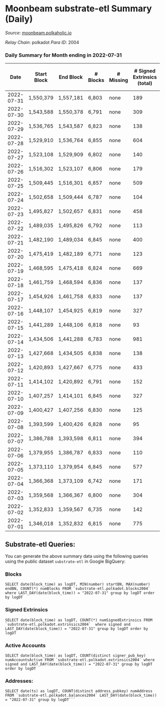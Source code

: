 # Moonbeam substrate-etl Summary (Daily)

_Source_: [moonbeam.polkaholic.io](https://moonbeam.polkaholic.io)

*Relay Chain*: polkadot
*Para ID*: 2004



### Daily Summary for Month ending in 2022-07-31


| Date | Start Block | End Block | # Blocks | # Missing | # Signed Extrinsics (total) | # Active Accounts | # Addresses with Balances | # Events | # Transfers | # XCM Transfers In | # XCM Transfers Out |
| ---- | ----------- | --------- | -------- | --------- | --------------------------- | ----------------- | ------------------------- | -------- | ----------- | ------------------ | ------------------- |
| 2022-07-31 | 1,550,379 | 1,557,181 | 6,803 | none  | 189 | 75 | 280,960 | 985,280 | 32,057 ($9,316,696) | 2,215 ($1,463,278) | 394 ($983,032) |
| 2022-07-30 | 1,543,588 | 1,550,378 | 6,791 | none  | 309 | 88 | 271,805 | 1,245,743 | 49,140 ($15,485,662) | 2,136 ($455,781) | 489 ($166,451) |
| 2022-07-29 | 1,536,765 | 1,543,587 | 6,823 | none  | 138 | 69 | 268,869 | 920,877 | 38,673 ($13,383,558) | 1,594 ($1,558,394) | 319 ($828,876) |
| 2022-07-28 | 1,529,910 | 1,536,764 | 6,855 | none  | 604 | 74 | 263,992 | 571,262 | 13,967 ($17,312,399) | 226 ($297,693) | 70 ($474,935) |
| 2022-07-27 | 1,523,108 | 1,529,909 | 6,802 | none  | 140 | 68 | 263,628 | 517,519 | 10,973 ($18,032,053) | 64 ($57,492.08) | 32 ($127,835) |
| 2022-07-26 | 1,516,302 | 1,523,107 | 6,806 | none  | 179 | 66 | 263,278 | 446,415 | 8,270 ($6,918,595) | 49 ($47,006.49) | 35 ($28,356.66) |
| 2022-07-25 | 1,509,445 | 1,516,301 | 6,857 | none  | 509 | 78 | 262,983 | 494,778 | 10,320 ($12,112,733) | 59 ($182,020) | 22 ($70,111.61) |
| 2022-07-24 | 1,502,658 | 1,509,444 | 6,787 | none  | 104 | 55 | 262,684 | 422,110 | 9,218 ($7,140,056) | 65 ($128,202) | 41 ($47,743.25) |
| 2022-07-23 | 1,495,827 | 1,502,657 | 6,831 | none  | 458 | 52 | 262,336 | 464,884 | 9,081 ($4,915,630) | 56 ($181,219) | 27 ($107,575) |
| 2022-07-22 | 1,489,035 | 1,495,826 | 6,792 | none  | 113 | 61 | 261,926 | 489,323 | 10,391 ($6,234,140) | 68 ($240,600) | 36 ($264,430) |
| 2022-07-21 | 1,482,190 | 1,489,034 | 6,845 | none  | 400 | 75 | 261,670 | 479,023 | 10,012 ($11,238,639) | 50 ($2,548,328) | 41 ($319,960) |
| 2022-07-20 | 1,475,419 | 1,482,189 | 6,771 | none  | 123 | 59 | 261,359 | 544,813 | 12,739 ($13,241,978) | 73 ($290,640) | 41 ($111,780) |
| 2022-07-19 | 1,468,595 | 1,475,418 | 6,824 | none  | 669 | 84 | 261,004 | 635,827 | 17,057 ($16,889,840) | 88 ($761,214) | 34 ($236,895) |
| 2022-07-18 | 1,461,759 | 1,468,594 | 6,836 | none  | 137 | 69 | 260,750 | 564,356 | 13,109 ($12,463,229) | 73 ($1,237,411) | 40 ($891,500) |
| 2022-07-17 | 1,454,926 | 1,461,758 | 6,833 | none  | 137 | 59 | 260,509 | 436,975 | 8,981 ($8,377,497) | 63 ($1,751,322) | 38 ($926,560) |
| 2022-07-16 | 1,448,107 | 1,454,925 | 6,819 | none  | 327 | 59 | 260,236 | 435,137 | 8,833 ($4,002,788) | 69 ($262,556) | 36 ($231,184) |
| 2022-07-15 | 1,441,289 | 1,448,106 | 6,818 | none  | 93 | 54 | 260,034 | 389,583 | 9,356 ($11,244,049) | 45 ($845,804) | 38 ($514,725) |
| 2022-07-14 | 1,434,506 | 1,441,288 | 6,783 | none  | 981 | 69 | 259,729 | 459,943 | 10,602 ($4,996,372) | 59 ($224,431) | 30 ($258,796) |
| 2022-07-13 | 1,427,668 | 1,434,505 | 6,838 | none  | 138 | 69 | 259,378 | 476,181 | 11,348 ($12,081,907) | 76 ($161,766) | 47 ($27,929.30) |
| 2022-07-12 | 1,420,893 | 1,427,667 | 6,775 | none  | 433 | 59 | 258,993 | 422,908 | 8,566 ($7,309,665) | 54 ($214,958) | 29 ($45,172.14) |
| 2022-07-11 | 1,414,102 | 1,420,892 | 6,791 | none  | 152 | 48 | 258,682 | 438,735 | 10,245 ($21,751,365) | 59 ($106,085) | 30 ($59,719.99) |
| 2022-07-10 | 1,407,257 | 1,414,101 | 6,845 | none  | 327 | 52 | 258,299 | 363,907 | 8,404 ($2,699,949) | 56 ($668,293) | 25 ($551,369) |
| 2022-07-09 | 1,400,427 | 1,407,256 | 6,830 | none  | 125 | 40 | 258,065 | 391,540 | 7,588 ($4,553,028) | 49 ($164,373) | 13 ($6,015.10) |
| 2022-07-08 | 1,393,599 | 1,400,426 | 6,828 | none  | 95 | 44 | 257,842 | 545,538 | 9,015 ($4,386,728) | 61 ($438,415) | 49 ($165,721) |
| 2022-07-07 | 1,386,788 | 1,393,598 | 6,811 | none  | 394 | 57 | 257,581 | 522,911 | 10,492 ($7,250,641) | 79 ($333,588) | 52 ($147,908) |
| 2022-07-06 | 1,379,955 | 1,386,787 | 6,833 | none  | 110 | 45 | 257,295 | 456,043 | 9,121 ($11,222,610) | 54 ($231,195) | 22 ($12,240.48) |
| 2022-07-05 | 1,373,110 | 1,379,954 | 6,845 | none  | 577 | 51 | 256,936 | 460,549 | 11,483 ($8,656,395) | 82 ($337,348) | 22 ($13,761.71) |
| 2022-07-04 | 1,366,368 | 1,373,109 | 6,742 | none  | 171 | 59 | 256,583 | 451,596 | 10,841 ($12,441,474) | 43 ($122,654) | 19 ($672,282) |
| 2022-07-03 | 1,359,568 | 1,366,367 | 6,800 | none  | 304 | 70 | 256,213 | 431,003 | 9,929 ($8,536,624) | 66 ($139,989) | 31 ($81,255.65) |
| 2022-07-02 | 1,352,833 | 1,359,567 | 6,735 | none  | 142 | 65 | 255,879 | 522,183 | 13,213 ($15,791,560) | 93 ($359,488) | 39 ($71,482.28) |
| 2022-07-01 | 1,346,018 | 1,352,832 | 6,815 | none  | 775 | 62 | 255,412 | 519,748 | 13,949 ($14,559,517) | 109 ($374,789) | 43 ($745,023) |

## Substrate-etl Queries:
You can generate the above summary data using the following queries using the public dataset `substrate-etl` in Google BigQuery:


### Blocks
```
SELECT date(block_time) as logDT, MIN(number) startBN, MAX(number) endBN, COUNT(*) numBlocks FROM `substrate-etl.polkadot.blocks2004`  where LAST_DAY(date(block_time)) = "2022-07-31" group by logDT order by logDT
```


### Signed Extrinsics
```
SELECT date(block_time) as logDT, COUNT(*) numSignedExtrinsics FROM `substrate-etl.polkadot.extrinsics2004`  where signed and LAST_DAY(date(block_time)) = "2022-07-31" group by logDT order by logDT
```


### Active Accounts
```
SELECT date(block_time) as logDT, COUNT(distinct signer_pub_key) numAccountsActive FROM `substrate-etl.polkadot.extrinsics2004` where signed and LAST_DAY(date(block_time)) = "2022-07-31" group by logDT order by logDT
```


### Addresses:
```
SELECT date(ts) as logDT, COUNT(distinct address_pubkey) numAddress FROM `substrate-etl.polkadot.balances2004` LAST_DAY(date(block_time)) = "2022-07-31" group by logDT```

